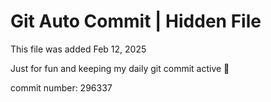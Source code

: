 # Git Auto Commit | Hidden File

This file was added Feb 12, 2025

Just for fun and keeping my daily git commit active 🤪

commit number: 296337

